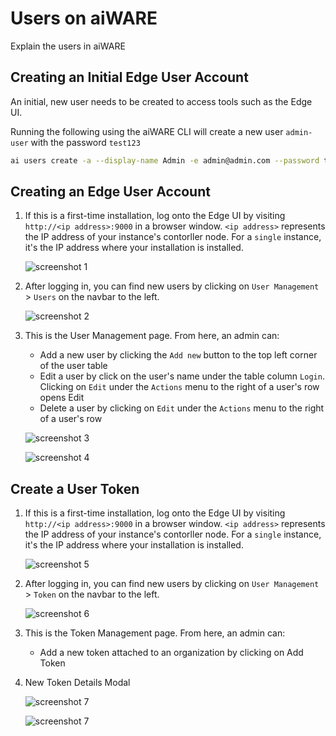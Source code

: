 # Users on aiWARE

Explain the users in aiWARE

## Creating an Initial Edge User Account

An initial, new user needs to be created to access tools such as the Edge UI. 

Running the following using the aiWARE CLI will create a new user `admin-user` with the password `test123`
    
```bash
ai users create -a --display-name Admin -e admin@admin.com --password test123 admin-user
```

## Creating an Edge User Account

1. If this is a first-time installation, log onto the Edge UI by visiting `http://<ip address>:9000` in a browser window. `<ip address>` represents the IP address of your instance's contorller node. For a `single` instance, it's the IP address where your installation is installed. 

   ![screenshot 1](https://user-images.githubusercontent.com/53197964/122964970-a7b3a980-d33c-11eb-969b-9a1493a52376.png)


2. After logging in, you can find new users by clicking on `User Management` > `Users` on the navbar to the left. 

   ![screenshot 2](https://user-images.githubusercontent.com/53197964/122964887-91a5e900-d33c-11eb-972d-cc0482942f1d.png)

3. This is the User Management page. From here, an admin can:

   * Add a new user by clicking the `Add new` button to the top left corner of the user table
   * Edit a user by click on the user's name under the table column `Login`. Clicking on `Edit` under the `Actions` menu to the right of a user's row opens Edit
   * Delete a user by clicking on `Edit` under the `Actions` menu to the right of a user's row 

   ![screenshot 3](https://user-images.githubusercontent.com/53197964/122965255-da5da200-d33c-11eb-8644-99b3b87218d1.png)

   ![screenshot 4](https://user-images.githubusercontent.com/53197964/122965939-9cad4900-d33d-11eb-9db9-9a72a8466ff5.png)

## Create a User Token
1. If this is a first-time installation, log onto the Edge UI by visiting `http://<ip address>:9000` in a browser window. `<ip address>` represents the IP address of your instance's contorller node. For a `single` instance, it's the IP address where your installation is installed.

   ![screenshot 5](https://user-images.githubusercontent.com/53197964/122964970-a7b3a980-d33c-11eb-969b-9a1493a52376.png)

2. After logging in, you can find new users by clicking on `User Management` > `Token` on the navbar to the left.

   ![screenshot 6](https://user-images.githubusercontent.com/53197964/122964887-91a5e900-d33c-11eb-972d-cc0482942f1d.png)

3. This is the Token Management page. From here, an admin can: 

   * Add a new token attached to an organization by clicking on Add Token

4. New Token Details Modal

   ![screenshot 7](https://user-images.githubusercontent.com/53197964/125144061-87704280-e0d1-11eb-8542-0c23e84e1a7e.png)

   ![screenshot 7](https://user-images.githubusercontent.com/53197964/125143991-4b3ce200-e0d1-11eb-992c-b9f6deab2c5f.png)
